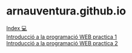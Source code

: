 # arnauventura.github.io

[Index 💻](https://arnauventura.github.io/WebEnBlanc/index.html)
<br/>
[Introducció a la programació WEB practica 1](https://arnauventura.github.io/DWEC/Introducció_a_la_programació_WEB/Practica_1.HTML)<br/>[Introducció a la programació WEB practica 2](https://arnauventura.github.io/DWEC/Estructura_de_dades/Practica_2.HTML)
